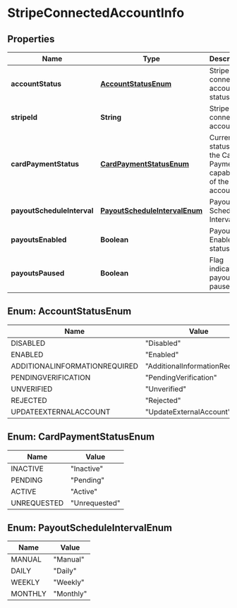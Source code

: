 
# StripeConnectedAccountInfo

## Properties
Name | Type | Description | Notes
------------ | ------------- | ------------- | -------------
**accountStatus** | [**AccountStatusEnum**](#AccountStatusEnum) | Stripe connected account status |  [optional]
**stripeId** | **String** | Stripe connected account id |  [optional]
**cardPaymentStatus** | [**CardPaymentStatusEnum**](#CardPaymentStatusEnum) | Current status of the Card Payment capability of the account |  [optional]
**payoutScheduleInterval** | [**PayoutScheduleIntervalEnum**](#PayoutScheduleIntervalEnum) | Payouts Schedule Interval |  [optional]
**payoutsEnabled** | **Boolean** | Payouts Enabled status |  [optional]
**payoutsPaused** | **Boolean** | Flag indicating if payouts are paused |  [optional]


<a name="AccountStatusEnum"></a>
## Enum: AccountStatusEnum
Name | Value
---- | -----
DISABLED | &quot;Disabled&quot;
ENABLED | &quot;Enabled&quot;
ADDITIONALINFORMATIONREQUIRED | &quot;AdditionalInformationRequired&quot;
PENDINGVERIFICATION | &quot;PendingVerification&quot;
UNVERIFIED | &quot;Unverified&quot;
REJECTED | &quot;Rejected&quot;
UPDATEEXTERNALACCOUNT | &quot;UpdateExternalAccount&quot;


<a name="CardPaymentStatusEnum"></a>
## Enum: CardPaymentStatusEnum
Name | Value
---- | -----
INACTIVE | &quot;Inactive&quot;
PENDING | &quot;Pending&quot;
ACTIVE | &quot;Active&quot;
UNREQUESTED | &quot;Unrequested&quot;


<a name="PayoutScheduleIntervalEnum"></a>
## Enum: PayoutScheduleIntervalEnum
Name | Value
---- | -----
MANUAL | &quot;Manual&quot;
DAILY | &quot;Daily&quot;
WEEKLY | &quot;Weekly&quot;
MONTHLY | &quot;Monthly&quot;



